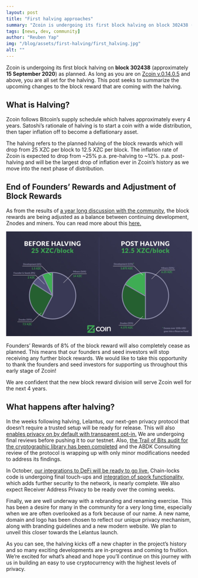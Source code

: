 ```yaml
---
layout: post
title: "First halving approaches"
summary: "Zcoin is undergoing its first block halving on block 302438 (approximately 15 September 2020) as planned."
tags: [news, dev, community]
author: "Reuben Yap"
img: "/blog/assets/first-halving/first_halving.jpg"
alt: ""
---
```

Zcoin is undergoing its first block halving on **block 302438** (approximately **15 September 2020**) as planned. As long as you are on [Zcoin v.0.14.0.5](https://github.com/firoorg/firo/releases) and above, you are all set for the halving. This post seeks to summarize the upcoming changes to the block reward that are coming with the halving.

## What is Halving?

Zcoin follows Bitcoin’s supply schedule which halves approximately every 4 years. Satoshi’s rationale of halving is to start a coin with a wide distribution, then taper inflation off to become a deflationary asset.

The halving refers to the planned halving of the block rewards which will drop from 25 XZC per block to 12.5 XZC per block. The inflation rate of Zcoin is expected to drop from ~25% p.a. pre-halving to ~12%. p.a. post-halving and will be the largest drop of inflation ever in Zcoin’s history as we move into the next phase of distribution.

## End of Founders’ Rewards and Adjustment of Block Rewards

As from the results of [a year long discussion with the community](https://forum.zcoin.io/t/important-final-chance-to-weigh-in-on-development-community-funding-percentage/636), the block rewards are being adjusted as a balance between continuing development, Znodes and miners. You can read more about this [here.](https://zcoin.io/zcoin-block-reward-allocation-and-development-fund-for-the-next-4-years/)

![Halving diagram](/blog/assets/first-halving/halving-diagram.jpg)

Founders’ Rewards of 8% of the block reward will also completely cease as planned. This means that our founders and seed investors will stop receiving any further block rewards. We would like to take this opportunity to thank the founders and seed investors for supporting us throughout this early stage of Zcoin!

We are confident that the new block reward division will serve Zcoin well for the next 4 years.

## What happens after halving?

In the weeks following halving, Lelantus, our next-gen privacy protocol that doesn’t require a trusted setup will be ready for release. This will also [enables privacy on by default with transparent opt-in.](https://firo.org/2020/06/11/paving-the-way-to-privacy-on-by-default-with-opt-out-with-lelantus.html) We are undergoing final reviews before pushing it to our testnet. Also, [the Trail of Bits audit for the cryptographic library has been completed]() and the ABDK Consulting review of the protocol is wrapping up with only minor modifications needed to address its findings.

In October, [our integrations to DeFi will be ready to go live.]() Chain-locks code is undergoing final touch-ups and [integration of spork functionality,](https://forum.zcoin.io/t/should-we-enable-spork-functionality-temporarily-until-lelantus-matures/835) which adds further security to the network, is nearly complete. We also expect Receiver Address Privacy to be ready over the coming weeks.

Finally, we are well underway with a rebranding and renaming exercise. This has been a desire for many in the community for a very long time, especially when we are often overlooked as a fork because of our name. A new name, domain and logo has been chosen to reflect our unique privacy mechanism, along with branding guidelines and a new modern website. We plan to unveil this closer towards the Lelantus launch.

As you can see, the halving kicks off a new chapter in the project’s history and so many exciting developments are in-progress and coming to fruition. We’re excited for what’s ahead and hope you’ll continue on this journey with us in building an easy to use cryptocurrency with the highest levels of privacy.